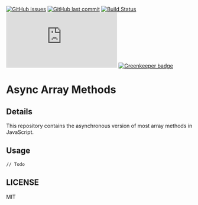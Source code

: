 [![GitHub issues](https://img.shields.io/github/issues/scriptex/async-array.svg)](https://github.com/scriptex/async-array/issues)
[![GitHub last commit](https://img.shields.io/github/last-commit/scriptex/async-array.svg)](https://github.com/scriptex/async-array/commits/master)
[![Build Status](https://travis-ci.org/scriptex/async-array.svg?branch=master)](https://travis-ci.org/scriptex/async-array)
[![Analytics](https://ga-beacon.appspot.com/UA-83446952-1/github.com/scriptex/async-array/README.md)](https://github.com/scriptex/async-array/)
[![Greenkeeper badge](https://badges.greenkeeper.io/scriptex/async-array.svg)](https://greenkeeper.io/)

# Async Array Methods

## Details

This repository contains the asynchronous version of most array methods in JavaScript.

## Usage

`// Todo`

## LICENSE

MIT

